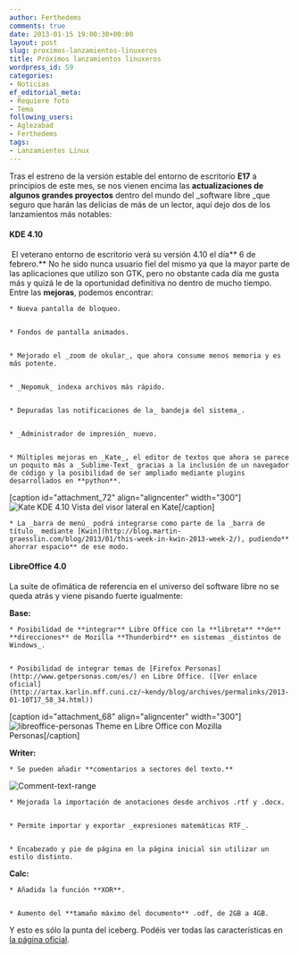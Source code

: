 ```yaml
---
author: Ferthedems
comments: true
date: 2013-01-15 19:00:30+00:00
layout: post
slug: proximos-lanzamientos-linuxeros
title: Próximos lanzamientos linuxeros
wordpress_id: 59
categories:
- Noticias
ef_editorial_meta:
- Requiere foto
- Tema
following_users:
- Aglezabad
- Ferthedems
tags:
- Lanzamientos Linux
---
```


Tras el estreno de la versión estable del entorno de escritorio **E17** a principios de este mes, se nos vienen encima las **actualizaciones de algunos grandes proyectos** dentro del mundo del _software libre _que seguro que harán las delicias de más de un lector, aquí dejo dos de los lanzamientos más notables:





#### KDE 4.10




 El veterano entorno de escritorio verá su versión 4.10 el día** 6 de febrero.** No he sido nunca usuario fiel del mismo ya que la mayor parte de las aplicaciones que utilizo son GTK, pero no obstante cada día me gusta más y quizá le de la oportunidad definitiva no dentro de mucho tiempo. Entre las **mejoras**, podemos encontrar:







	
    * Nueva pantalla de bloqueo.

	
    * Fondos de pantalla animados.

	
    * Mejorado el _zoom de okular_, que ahora consume menos memoria y es más potente.

	
    * _Nepomuk_ indexa archivos más rápido.

	
    * Depuradas las notificaciones de la_ bandeja del sistema_.

	
    * _Administrador de impresión_ nuevo.

	
    * Múltiples mejoras en _Kate_, el editor de textos que ahora se parece un poquito más a _Sublime-Text_ gracias a la inclusión de un navegador de código y la posibilidad de ser ampliado mediante plugins desarrollados en **python**.



[caption id="attachment_72" align="aligncenter" width="300"]![Kate KDE 4.10](http://www.univunix.com/wp-content/uploads/kate-kde-4.10-1-300x168.png) Vista del visor lateral en Kate[/caption]




	
    * La _barra de menú_ podrá integrarse como parte de la _barra de título_ mediante [Kwin](http://blog.martin-graesslin.com/blog/2013/01/this-week-in-kwin-2013-week-2/), pudiendo** ahorrar espacio** de ese modo.





#### LibreOffice 4.0




La suite de ofimática de referencia en el universo del software libre no se queda atrás y viene pisando fuerte igualmente:




**Base:**







	
    * Posibilidad de **integrar** Libre Office con la **libreta** **de** **direcciones** de Mozilla **Thunderbird** en sistemas _distintos de Windows_.

	
    * Posibilidad de integrar temas de [Firefox Personas](http://www.getpersonas.com/es/) en Libre Office. ([Ver enlace oficial](http://artax.karlin.mff.cuni.cz/~kendy/blog/archives/permalinks/2013-01-10T17_58_34.html))



[caption id="attachment_68" align="aligncenter" width="300"]![libreoffice-personas](http://www.univunix.com/wp-content/uploads/libreoffice-personas-300x246.png) Theme en Libre Office con Mozilla Personas[/caption]


**Writer:**







	
    * Se pueden añadir **comentarios a sectores del texto.**





![Comment-text-range](http://www.univunix.com/wp-content/uploads/Comment-text-range-1024x693.png)







	
    * Mejorada la importación de anotaciones desde archivos .rtf y .docx.

	
    * Permite importar y exportar _expresiones matemáticas RTF_.

	
    * Encabezado y pie de página en la página inicial sin utilizar un estilo distinto.



**Calc:**




	
    * Añadida la función **XOR**.

	
    * Aumento del **tamaño máximo del documento** .odf, de 2GB a 4GB.





Y esto es sólo la punta del iceberg. Podéis ver todas las características en [la página oficial](https://wiki.documentfoundation.org/ReleaseNotes/4.0).
